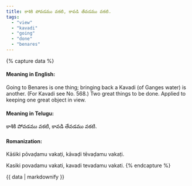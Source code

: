```yaml
---
title: కాశికి పోవడము వకటి, కావడి తేవడము వకటి.
tags:
  - "view"
  - "kavadi"
  - "going"
  - "done"
  - "benares"
---
```


{% capture data %}
#### Meaning in English:
Going to Benares is one thing; bringing back a Kavadi
(of Ganges water) is another.
(For Kavadi see No. 568.)
Two great things to be done. Applied to keeping one great object in view.

#### Meaning in Telugu:
కాశికి పోవడము వకటి, కావడి తేవడము వకటి.

#### Romanization:
Kāśiki pōvaḍamu vakaṭi, kāvaḍi tēvaḍamu vakaṭi.

Kasiki povadamu vakati, kavadi tevadamu vakati.
{% endcapture %}

{{ data | markdownify }}

